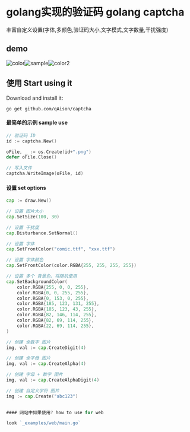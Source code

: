 ﻿# golang实现的验证码 golang captcha
丰富自定义设置(字体,多颜色,验证码大小,文字模式,文字数量,干扰强度)

## demo

![color](https://raw.githubusercontent.com/qAison/captcha/master/_examples/1.png)![sample](https://raw.githubusercontent.com/qAison/captcha/master/_examples/2.png)![color2](https://raw.githubusercontent.com/qAison/captcha/master/_examples/3.png)

## 使用 Start using it

Download and install it:
```
go get github.com/qAison/captcha
```


#### 最简单的示例 sample use

```go
// 验证码 ID
id := captcha.New()

oFile, _ := os.Create(id+".png")
defer oFile.Close()

// 写入文件
captcha.WriteImage(oFile, id)

```

#### 设置 set options

```go
cap := draw.New()

// 设置 图片大小
cap.SetSize(100, 30)

// 设置 干扰度
cap.Disturbance.SetNormal()

// 设置 字体
cap.SetFrontColor("comic.ttf", "xxx.ttf")

// 设置 字体颜色
cap.SetFrontColor(color.RGBA{255, 255, 255, 255})

// 设置 多个 背景色，将随机使用
cap.SetBackgroundColor(
    color.RGBA{255, 0, 0, 255},
    color.RGBA{0, 0, 255, 255},
    color.RGBA{0, 153, 0, 255},
    color.RGBA{185, 123, 131, 255},
    color.RGBA{185, 123, 43, 255},
    color.RGBA{82, 146, 114, 255},
    color.RGBA{82, 69, 114, 255},
    color.RGBA{22, 69, 114, 255},
)

// 创建 全数字 图片
img, val := cap.CreateDigit(4)

// 创建 全字母 图片
img, val := cap.CreateAlpha(4) 

// 创建 字母 + 数字 图片
img, val := cap.CreateAlphaDigit(4) 

// 创建 自定义字符 图片
img := cap.Create("abc123") 
		

#### 网站中如果使用? how to use for web

look `_examples/web/main.go`




